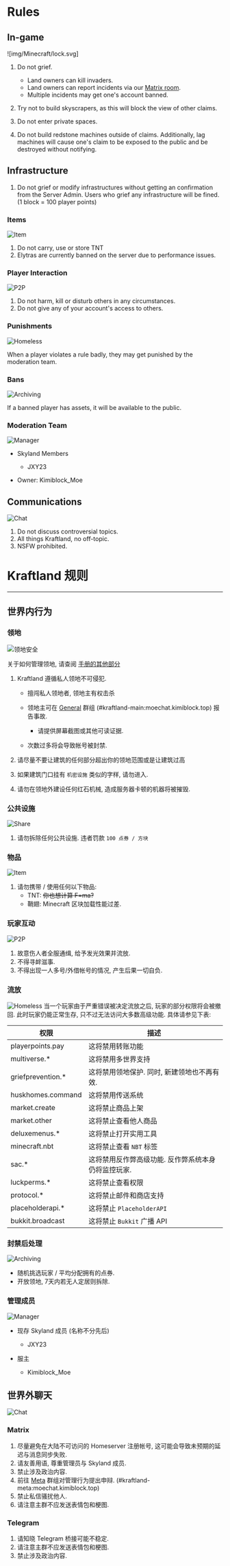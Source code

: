 # Rules

## In-game

![img/Minecraft/lock.svg]

1. Do not grief.
	- Land owners can kill invaders.
	- Land owners can report incidents via our [Matrix room](#kraftland-main:moechat.kimiblock.top).
	- Multiple incidents may get one's account banned.

2. Try not to build skyscrapers, as this will block the view of other claims.
3. Do not enter private spaces.
4. Do not build redstone machines outside of claims. Additionally, lag machines will cause one's claim to be exposed to the public and be destroyed without notifying.

## Infrastructure

1. Do not grief or modify infrastructures without getting an confirmation from the Server Admin. Users who grief any infrastructure will be fined. (1 block = 100 player points)

### Items

![Item](img/Minecraft/gpsd-logo.svg)

1. Do not carry, use or store TNT
2. Elytras are currently banned on the server due to performance issues.

### Player Interaction

![P2P](img/Minecraft/accessories-character-map.svg)

1. Do not harm, kill or disturb others in any circumstances.
2. Do not give any of your account's access to others.

### Punishments

![Homeless](img/Minecraft/user-home.svg)

When a player violates a rule badly, they may get punished by the moderation team.

### Bans

![Archiving](img/Minecraft/archive.svg)

If a banned player has assets, it will be available to the public.

### Moderation Team

![Manager](img/Minecraft/manager.svg)

- Skyland Members
    * JXY23

- Owner: Kimiblock_Moe

## Communications

![Chat](img/Minecraft/firewall-config.svg)

1. Do not discuss controversial topics.
2. All things Kraftland, no off-topic.
3. NSFW prohibited.

# Kraftland 规则

---

## 世界内行为

### 领地

![领地安全](img/Minecraft/lock.svg)

关于如何管理领地, 请查阅 [手册的其他部分](https://kraftland.kimiblock.top/02-how-to.html)

1. Kraftland 遵循私人领地不可侵犯.
	- 擅闯私人领地者, 领地主有权击杀
	- 领地主可在 [General](#kraftland-main:moechat.kimiblock.top) 群组 (#kraftland-main:moechat.kimiblock.top) 报告事故.
		* 请提供屏幕截图或其他可读证据.

	- 次数过多将会导致帐号被封禁.

2. 请尽量不要让建筑的任何部分超出你的领地范围或是让建筑过高
3. 如果建筑门口挂有 `机密设施` 类似的字样, 请勿进入.
4. 请勿在领地外建设任何红石机械, 造成服务器卡顿的机器将被摧毁.

### 公共设施

![Share](img/Minecraft/syncthing-gtk.svg)

1. 请勿拆除任何公共设施. 违者罚款 `100 点券 / 方块`

### 物品

![Item](img/Minecraft/gpsd-logo.svg)

1. 请勿携带 / 使用任何以下物品:
	- TNT: <del>你也想计算 F=ma?</del>
	- 鞘翅: Minecraft 区块加载性能过差.

### 玩家互动

![P2P](img/Minecraft/accessories-character-map.svg)

1. 故意伤人者全服通缉, 给予发光效果并流放.
2. 不得寻衅滋事.
3. 不得出现一人多号/外借帐号的情况, 产生后果一切自负.

### 流放
![Homeless](img/Minecraft/user-home.svg)
当一个玩家由于严重错误被决定流放之后, 玩家的部分权限将会被撤回. 此时玩家仍能正常生存, 只不过无法访问大多数高级功能. 具体请参见下表:

| 权限                | 描述                          |
| ----------------- | --------------------------- |
| playerpoints.pay  | 这将禁用转账功能                    |
| multiverse.*      | 这将禁用多世界支持                   |
| griefprevention.* | 这将禁用领地保护. 同时, 新建领地也不再有效.    |
| huskhomes.command | 这将禁用传送系统                    |
| market.create     | 这将禁止商品上架                    |
| market.other      | 这将禁止查看他人商品                  |
| deluxemenus.*     | 这将禁止打开实用工具                  |
| minecraft.nbt     | 这将禁止查看 `NBT` 标签             |
| sac.*             | 这将禁用反作弊高级功能. 反作弊系统本身仍将监控玩家. |
| luckperms.*       | 这将禁止查看权限                    |
| protocol.*        | 这将禁止邮件和商店支持                 |
| placeholderapi.*  | 这将禁止 `PlaceholderAPI`       |
| bukkit.broadcast  | 这将禁止 `Bukkit` 广播 API        |

### 封禁后处理

![Archiving](img/Minecraft/archive.svg)

- 随机挑选玩家 / 平均分配拥有的点券.
- 开放领地, 7天内若无人定居则拆除.

### 管理成员
![Manager](img/Minecraft/manager.svg)

- 现存 Skyland 成员 (名称不分先后)
	* JXY23

- 服主
	* Kimiblock_Moe

## 世界外聊天

![Chat](img/Minecraft/firewall-config.svg)

### Matrix
1. 尽量避免在大陆不可访问的 Homeserver 注册帐号, 这可能会导致未预期的延迟与消息同步失败.
2. 请友善用语, 尊重管理员与 Skyland 成员.
3. 禁止涉及政治内容.
4. 前往 [Meta](#kraftland-meta:moechat.kimiblock.top) 群组对管理行为提出申辩. (#kraftland-meta:moechat.kimiblock.top)
5. 禁止私信骚扰他人.
6. 请注意主群不应发送表情包和梗图.

### Telegram
1. 请知晓 Telegram 桥接可能不稳定.
2. 请注意主群不应发送表情包和梗图.
3. 禁止涉及政治内容.
